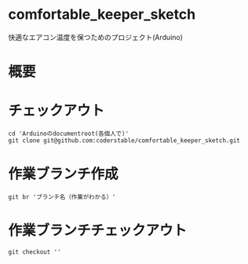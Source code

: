 # comfortable_keeper_sketch
快適なエアコン温度を保つためのプロジェクト(Arduino)

# 概要

# チェックアウト
```
cd 'Arduinoのdocumentroot(各個人で)'
git clone git@github.com:coderstable/comfortable_keeper_sketch.git
```

# 作業ブランチ作成
```
git br 'ブランチ名（作業がわかる）'
```

# 作業ブランチチェックアウト
```
git checkout ''
```
